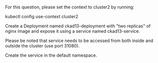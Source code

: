 For this question, please set the context to cluster2 by running:


kubectl config use-context cluster2



Create a Deployment named ckad13-deployment with "two replicas" of nginx image and expose it using a service named ckad13-service.


Please be noted that service needs to be accessed from both inside and outside the cluster (use port 31080).



Create the service in the default namespace.
